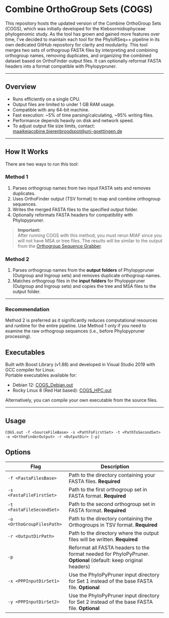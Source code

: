 # Combine OrthoGroup Sets (COGS)
This repository hosts the updated version of the Combine OrthoGroup Sets (COGS), which was initially developed for the Klebsormidiophyceae phylogenomic study. As the tool has grown and gained more features over time, I've decided to maintain each tool for the PhyloRSeq++ pipeline in its own dedicated GitHub repository for clarity and modularity.
This tool merges two sets of orthogroup FASTA files by interpreting and combining orthogroup names, removing duplicates, and organizing the combined dataset based on OrthoFinder output files. It can optionally reformat FASTA headers into a format compatible with Phylopypruner.

---

## Overview

- Runs efficiently on a single CPU.
- Output files are limited to under 1 GB RAM usage.
- Compatible with any 64-bit machine.
- Fast execution: ~5% of time parsing/calculating, ~95% writing files.
- Performance depends heavily on disk and network speed.
- To adjust output file size limits, contact:  
  maaikejacobine.bierenbroodspot@uni-goettingen.de

---

## How It Works

There are two ways to run this tool:

### Method 1

1. Parses orthogroup names from two input FASTA sets and removes duplicates.  
2. Uses OrthoFinder output (TSV format) to map and combine orthogroup sequences.  
3. Writes the merged FASTA files to the specified output folder.  
4. Optionally reformats FASTA headers for compatibility with Phylopypruner.

> **Important:**  
> After running COGS with this method, you must rerun MIAF since you will not have MSA or tree files. The results will be similar to the output from the [Orthogroup Sequence Grabber](https://github.com/mjbieren/OrthoGroup_Sequence_Grabber).

### Method 2

1. Parses orthogroup names from the **output folders** of Phylopypruner (Outgroup and Ingroup sets) and removes duplicate orthogroup names.  
2. Matches orthogroup files in the **input folders** for Phylopypruner (Outgroup and Ingroup sets) and copies the tree and MSA files to the output folder.

---

### Recommendation

Method 2 is preferred as it significantly reduces computational resources and runtime for the entire pipeline. Use Method 1 only if you need to examine the raw orthogroup sequences (i.e., before Phylopypruner processing).


## Executables

Built with Boost Library (v1.88) and developed in Visual Studio 2019 with GCC compiler for Linux.  
Portable executables available for:

- Debian 12: [COGS_Debian.out](https://github.com/mjbieren/Phylogenomics_klebsormidiophyceae/tree/main/Executables/COGS)  
- Rocky Linux 8 (Red Hat based): [COGS_HPC.out](https://github.com/mjbieren/Phylogenomics_klebsormidiophyceae/tree/main/Executables/COGS)  

Alternatively, you can compile your own executable from the source files.

---

## Usage

```
COGS.out -f <SourceFileBase> -s <PathToFirstSet> -t <PathToSecondSet> -o <OrthoFinderOutput> -r <OutputDir> [-p]
```


## Options

| Flag            | Description                                                                                       |
|-----------------|-------------------------------------------------------------------------------------------------|
| `-f <FastaFilesBase>`    | Path to the directory containing your FASTA files. **Required**                               |
| `-s <FastaFileFirstSet>` | Path to the first orthogroup set in FASTA format. **Required**                                |
| `-t <FastaFileSecondSet>`| Path to the second orthogroup set in FASTA format. **Required**                               |
| `-o <OrthoGroupFilesPath>`| Path to the directory containing the Orthogroups in TSV format. **Required**                 |
| `-r <OutputDirPath>`     | Path to the directory where the output files will be written. **Required**                    |
| `-p`                    | Reformat all FASTA headers to the format needed for PhyloPyPruner. **Optional** (default: keep original headers) |
| `-x <PPPInputDirSet1>`   | Use the PhyloPyPruner input directory for Set 1 instead of the base FASTA file. **Optional**  |
| `-y <PPPInputDirSet2>`   | Use the PhyloPyPruner input directory for Set 2 instead of the base FASTA file. **Optional**  |
